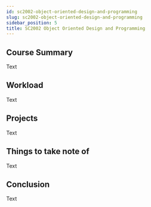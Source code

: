 ```yaml
---
id: sc2002-object-oriented-design-and-programming
slug: sc2002-object-oriented-design-and-programming
sidebar_position: 5
title: SC2002 Object Oriented Design and Programming
---
```


## Course Summary

Text

## Workload

Text

## Projects

Text

## Things to take note of

Text

## Conclusion

Text

